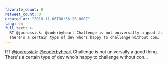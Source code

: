 ```yaml
---
favorite_count: 0
retweet_count: 0
created_at: "2018-11-06T08:36:26.000Z"
lang: en
full_text: >-
  RT @jocrossick: @coderbyheart Challenge is not universally a good thing.
  There's a certain type of dev who's happy to challenge without con…
---
```


RT [@jocrossick](https://twitter.com/jocrossick):
[@coderbyheart](https://twitter.com/coderbyheart) Challenge is not universally a
good thing. There's a certain type of dev who's happy to challenge without con…
